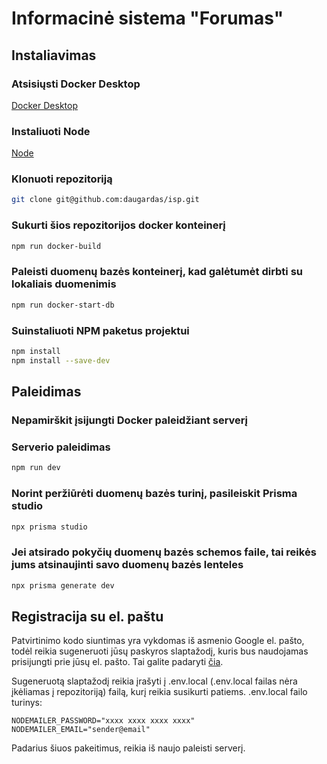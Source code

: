 # Informacinė sistema "Forumas"

## Instaliavimas

### Atsisiųsti Docker Desktop

[Docker Desktop](https://www.docker.com/products/docker-desktop/)

### Instaliuoti Node

[Node](https://nodejs.org/en/download)

### Klonuoti repozitoriją

```bash
git clone git@github.com:daugardas/isp.git
```

### Sukurti šios repozitorijos docker konteinerį

```bash
npm run docker-build
```

### Paleisti duomenų bazės konteinerį, kad galėtumėt dirbti su lokaliais duomenimis

```bash
npm run docker-start-db
```

### Suinstaliuoti NPM paketus projektui

```bash
npm install
npm install --save-dev
```

## Paleidimas

### Nepamirškit įsijungti Docker paleidžiant serverį

### Serverio paleidimas

```bash
npm run dev
```

### Norint peržiūrėti duomenų bazės turinį, pasileiskit Prisma studio

```bash
npx prisma studio
```

### Jei atsirado pokyčių duomenų bazės schemos faile, tai reikės jums atsinaujinti savo duomenų bazės lenteles

```bash
npx prisma generate dev
```

## Registracija su el. paštu

Patvirtinimo kodo siuntimas yra vykdomas iš asmenio Google el. pašto, todėl reikia sugeneruoti jūsų paskyros slaptažodį, kuris bus naudojamas prisijungti prie jūsų el. pašto. Tai galite padaryti [čia](https://myaccount.google.com/apppasswords).

Sugeneruotą slaptažodį reikia įrašyti į .env.local (.env.local failas nėra įkėliamas į repozitoriją) failą, kurį reikia susikurti patiems. .env.local failo turinys:

```env
NODEMAILER_PASSWORD="xxxx xxxx xxxx xxxx"
NODEMAILER_EMAIL="sender@email"
```

Padarius šiuos pakeitimus, reikia iš naujo paleisti serverį.
